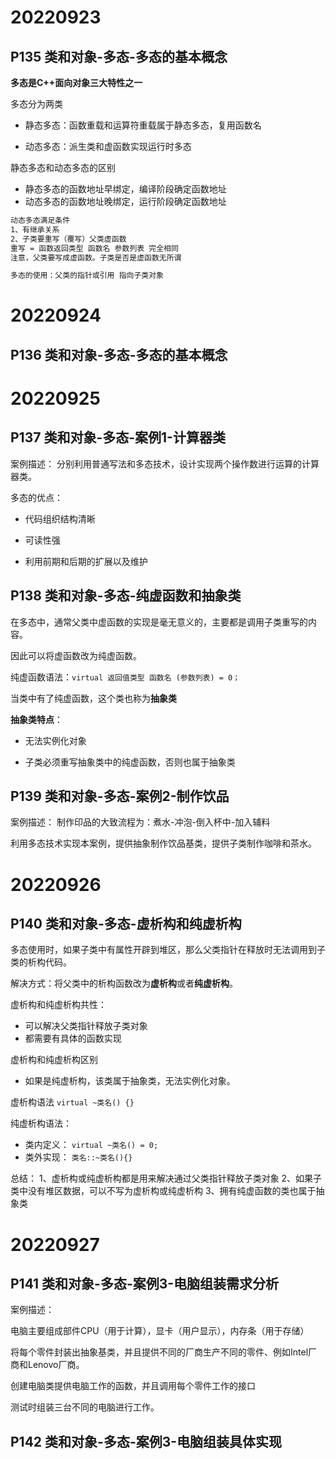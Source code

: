 # 20220923

## P135 类和对象-多态-多态的基本概念

**多态是C++面向对象三大特性之一**

多态分为两类

- 静态多态：函数重载和运算符重载属于静态多态，复用函数名

- 动态多态：派生类和虚函数实现运行时多态

  

静态多态和动态多态的区别

- 静态多态的函数地址早绑定，编译阶段确定函数地址
- 动态多态的函数地址晚绑定，运行阶段确定函数地址

```bash
动态多态满足条件
1、有继承关系
2、子类要重写（覆写）父类虚函数
重写 = 函数返回类型 函数名 参数列表 完全相同
注意，父类要写成虚函数。子类是否是虚函数无所谓

多态的使用：父类的指针或引用 指向子类对象

```

# 20220924

## P136 类和对象-多态-多态的基本概念

# 20220925

## P137 类和对象-多态-案例1-计算器类

案例描述：
分别利用普通写法和多态技术，设计实现两个操作数进行运算的计算器类。

多态的优点：

- 代码组织结构清晰

- 可读性强

- 利用前期和后期的扩展以及维护


## P138 类和对象-多态-纯虚函数和抽象类

在多态中，通常父类中虚函数的实现是毫无意义的，主要都是调用子类重写的内容。

因此可以将虚函数改为纯虚函数。

纯虚函数语法：`virtual 返回值类型 函数名 (参数列表) = 0；`

当类中有了纯虚函数，这个类也称为**抽象类**

**抽象类特点**：

- 无法实例化对象

- 子类必须重写抽象类中的纯虚函数，否则也属于抽象类

## P139 类和对象-多态-案例2-制作饮品

案例描述：
制作印品的大致流程为：煮水-冲泡-倒入杯中-加入辅料

利用多态技术实现本案例，提供抽象制作饮品基类，提供子类制作咖啡和茶水。

# 20220926

## P140 类和对象-多态-虚析构和纯虚析构

多态使用时，如果子类中有属性开辟到堆区，那么父类指针在释放时无法调用到子类的析构代码。

解决方式：将父类中的析构函数改为**虚析构**或者**纯虚析构**。

虚析构和纯虚析构共性：

- 可以解决父类指针释放子类对象
- 都需要有具体的函数实现

虚析构和纯虚析构区别

- 如果是纯虚析构，该类属于抽象类，无法实例化对象。

虚析构语法
`virtual ~类名() {}`

纯虚析构语法：
- 类内定义：
`virtual ~类名() = 0;`
- 类外实现：
`类名::~类名(){}`

总结：
1、虚析构或纯虚析构都是用来解决通过父类指针释放子类对象
2、如果子类中没有堆区数据，可以不写为虚析构或纯虚析构
3、拥有纯虚函数的类也属于抽象类

# 20220927

## P141 类和对象-多态-案例3-电脑组装需求分析

案例描述：

电脑主要组成部件CPU（用于计算），显卡（用户显示），内存条（用于存储）

将每个零件封装出抽象基类，并且提供不同的厂商生产不同的零件、例如Intel厂商和Lenovo厂商。

创建电脑类提供电脑工作的函数，并且调用每个零件工作的接口

测试时组装三台不同的电脑进行工作。

## P142 类和对象-多态-案例3-电脑组装具体实现

